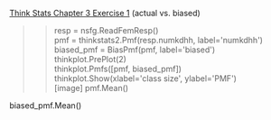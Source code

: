 [Think Stats Chapter 3 Exercise 1](http://greenteapress.com/thinkstats2/html/thinkstats2004.html#toc31) (actual vs. biased)

>> resp = nsfg.ReadFemResp()  
   pmf = thinkstats2.Pmf(resp.numkdhh, label='numkdhh')  
   biased_pmf = BiasPmf(pmf, label='biased')  
   thinkplot.PrePlot(2)  
   thinkplot.Pmfs([pmf, biased_pmf])  
   thinkplot.Show(xlabel='class size', ylabel='PMF')  
   [image]
   pmf.Mean()  
   
   biased_pmf.Mean()  